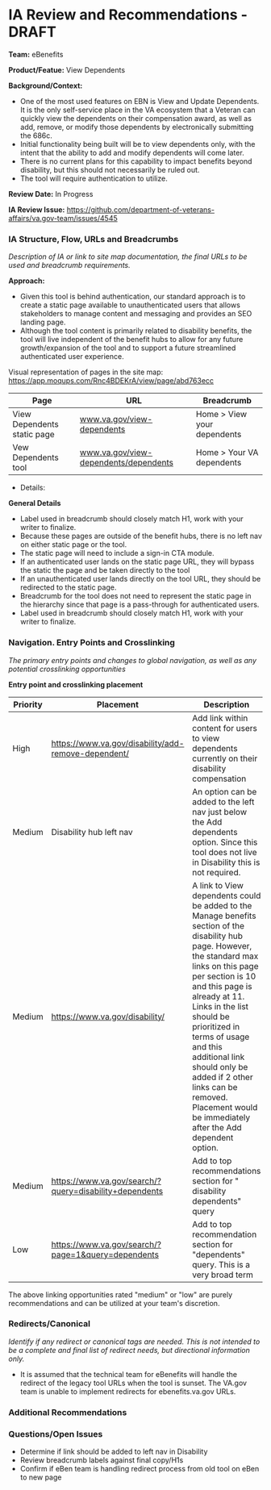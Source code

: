 # IA Review and Recommendations - DRAFT

**Team:** eBenefits

**Product/Featue:** View Dependents

**Background/Context:**
- One of the most used features on EBN is View and Update Dependents. It is the only self-service place in the VA ecosystem that a Veteran can quickly view the dependents on their compensation award, as well as add, remove, or modify those dependents by electronically submitting the 686c. 
 - Initial functionality being built will be to view dependents only, with the intent that the ability to add and modify dependents will come later. 
 - There is no current plans for this capability to impact benefits beyond disability, but this should not necessarily be ruled out.
 - The tool will require authentication to utilize. 

**Review Date:** In Progress

**IA Review Issue:** https://github.com/department-of-veterans-affairs/va.gov-team/issues/4545

### IA Structure, Flow, URLs and Breadcrumbs <br>  
*Description of IA or link to site map documentation, the final URLs to be used and breadcrumb requirements.*

**Approach:**
- Given this tool is behind authentication, our standard approach is to create a static page available to unauthenticated users that allows stakeholders to manage content and messaging and provides an SEO landing page. 
- Although the tool content is primarily related to disability benefits, the tool will live independent of the benefit hubs to allow for any future growth/expansion of the tool and to support a future streamlined authenticated user experience. 

Visual representation of pages in the site map: https://app.moqups.com/Rnc4BDEKrA/view/page/abd763ecc

Page | URL | Breadcrumb
--- | --- | ---
View Dependents static page | www.va.gov/view-dependents | Home > View your dependents
Vew Dependents tool | www.va.gov/view-dependents/dependents | Home > Your VA dependents
- Details:
 
**General Details**
- Label used in breadcrumb should closely match H1, work with your writer to finalize. 
- Because these pages are outside of the benefit hubs, there is no left nav on either static page or the tool.
- The static page will need to include a sign-in CTA module. 
- If an authenticated user lands on the static page URL, they will bypass the static the page and be taken directly to the tool
- If an unauthenticated user lands directly on the tool URL, they should be redirected to the static page.
- Breadcrumb for the tool does not need to represent the static page in the hierarchy since that page is a pass-through for authenticated users.  
- Label used in breadcrumb should closely match H1, work with your writer to finalize. 
  


### Navigation. Entry Points and Crosslinking
*The primary entry points and changes to global navigation, as well as any potential crosslinking opportunities*

**Entry point and crosslinking placement**

Priority | Placement | Description
--- | --- | ---
High | https://www.va.gov/disability/add-remove-dependent/ | Add link within content for users to view dependents currently on their disability compensation
Medium | Disability hub left nav | An option can be added to the left nav just below the Add dependents option.  Since this tool does not live in Disability this is not required. 
Medium | https://www.va.gov/disability/ | A link to View dependents could be added to the Manage benefits section of the disability hub page.  However, the standard max links on this page per section is 10 and this page is already at 11. Links in the list should be prioritized in terms of usage and this additional link should only be added if 2 other links can be removed.  Placement would be immediately after the Add dependent option.  
Medium | https://www.va.gov/search/?query=disability+dependents | Add to top recommendations section for " disability dependents" query
Low | https://www.va.gov/search/?page=1&query=dependents | Add to top recommendation section for "dependents" query. This is a very broad term

The above linking opportunities rated "medium" or "low" are purely recommendations and can be utilized at your team's discretion.



### Redirects/Canonical <br>
*Identify if any redirect or canonical tags are needed.  This is not intended to be a complete and final list of redirect needs, but directional information only.*  

- It is assumed that the technical team for eBenefits will handle the redirect of the legacy tool URLs when the tool is sunset.  The VA.gov team is unable to implement redirects for ebenefits.va.gov URLs. 

### Additional Recommendations


### Questions/Open Issues
- Determine if link should be added to left nav in Disability
- Review breadcrumb labels against final copy/H1s
- Confirm if eBen team is handling redirect process from old tool on eBen to new page

